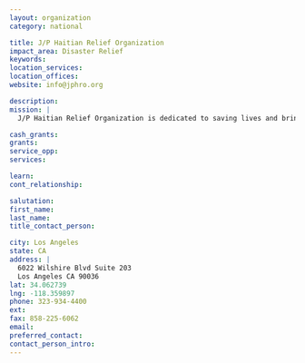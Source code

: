 ```yaml
---
layout: organization
category: national

title: J/P Haitian Relief Organization
impact_area: Disaster Relief
keywords: 
location_services: 
location_offices: 
website: info@jphro.org

description: 
mission: |
  J/P Haitian Relief Organization is dedicated to saving lives and bringing sustainable programs to the Haitian people quickly and effectively. Following the devastating earthquake of 2010 J/P HRO began working immediately on the ground to make an impact in Haiti.

cash_grants: 
grants: 
service_opp: 
services: 

learn: 
cont_relationship: 

salutation: 
first_name: 
last_name: 
title_contact_person: 

city: Los Angeles
state: CA
address: |
  6022 Wilshire Blvd Suite 203  
  Los Angeles CA 90036
lat: 34.062739
lng: -118.359897
phone: 323-934-4400
ext: 
fax: 858-225-6062
email: 
preferred_contact: 
contact_person_intro: 
---
```

